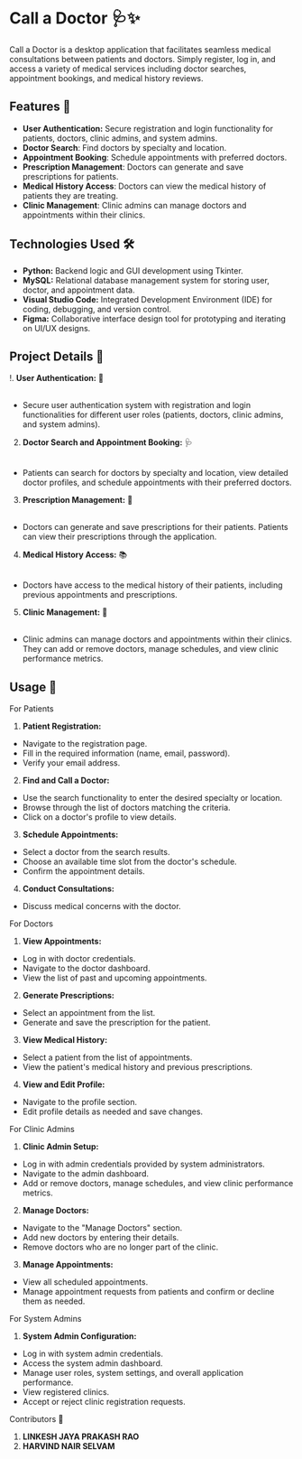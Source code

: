 # Call a Doctor 🩺✨
Call a Doctor is a desktop application that facilitates seamless medical consultations between patients and doctors. Simply register, log in, and access a variety of medical services including doctor searches, appointment bookings, and medical history reviews.

## Features 🌟
- **User Authentication:** Secure registration and login functionality for patients, doctors, clinic admins, and system admins.
- **Doctor Search**: Find doctors by specialty and location.
- **Appointment Booking**: Schedule appointments with preferred doctors.
- **Prescription Management**: Doctors can generate and save prescriptions for patients.
- **Medical History Access**: Doctors can view the medical history of patients they are treating.
- **Clinic Management**: Clinic admins can manage doctors and appointments within their clinics.

## Technologies Used 🛠️
- **Python:** Backend logic and GUI development using Tkinter.
- **MySQL:** Relational database management system for storing user, doctor, and appointment data.
- **Visual Studio Code:** Integrated Development Environment (IDE) for coding, debugging, and version control.
- **Figma:** Collaborative interface design tool for prototyping and iterating on UI/UX designs.

## Project Details 📝

!. **User Authentication:** 🔐<br/><br/>
- Secure user authentication system with registration and login functionalities for different user roles (patients, doctors, clinic admins, and system admins).

2. **Doctor Search and Appointment Booking:** 🩺<br/><br/>
- Patients can search for doctors by specialty and location, view detailed doctor profiles, and schedule appointments with their preferred doctors.

3. **Prescription Management:** 📜<br/><br/>
- Doctors can generate and save prescriptions for their patients. Patients can view their prescriptions through the application.

4. **Medical History Access:** 📚<br/></br>
- Doctors have access to the medical history of their patients, including previous appointments and prescriptions.

5. **Clinic Management:** 🏥<br/><br/>
- Clinic admins can manage doctors and appointments within their clinics. They can add or remove doctors, manage schedules, and view clinic performance metrics.

## Usage 🎉
For Patients
1. **Patient Registration:**
- Navigate to the registration page.
- Fill in the required information (name, email, password).
- Verify your email address.

2. **Find and Call a Doctor:**
- Use the search functionality to enter the desired specialty or location.
- Browse through the list of doctors matching the criteria.
- Click on a doctor's profile to view details.

3. **Schedule Appointments:**
- Select a doctor from the search results.
- Choose an available time slot from the doctor's schedule.
- Confirm the appointment details.

4. **Conduct Consultations:**
- Discuss medical concerns with the doctor.

For Doctors
1. **View Appointments:**
- Log in with doctor credentials.
- Navigate to the doctor dashboard.
- View the list of past and upcoming appointments.

2. **Generate Prescriptions:**
- Select an appointment from the list.
- Generate and save the prescription for the patient.

3. **View Medical History:**
- Select a patient from the list of appointments.
- View the patient's medical history and previous prescriptions.

4. **View and Edit Profile:**
- Navigate to the profile section.
- Edit profile details as needed and save changes.

For Clinic Admins
1. **Clinic Admin Setup:**
- Log in with admin credentials provided by system administrators.
- Navigate to the admin dashboard.
- Add or remove doctors, manage schedules, and view clinic performance metrics.

2. **Manage Doctors:**
- Navigate to the "Manage Doctors" section.
- Add new doctors by entering their details.
- Remove doctors who are no longer part of the clinic.

3. **Manage Appointments:**
- View all scheduled appointments.
- Manage appointment requests from patients and confirm or decline them as needed.

For System Admins
1. **System Admin Configuration:**
- Log in with system admin credentials.
- Access the system admin dashboard.
- Manage user roles, system settings, and overall application performance.
- View registered clinics.
- Accept or reject clinic registration requests.

Contributors 🙏
1. **LINKESH JAYA PRAKASH RAO**
2. **HARVIND NAIR SELVAM**
